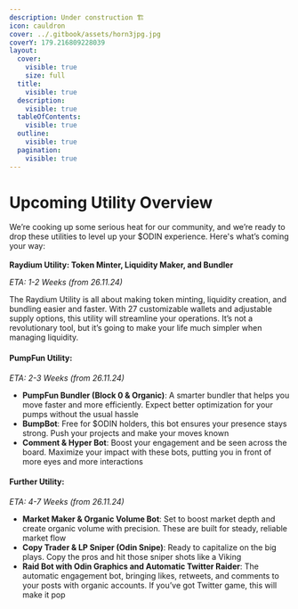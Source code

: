 ```yaml
---
description: Under construction 🏗️
icon: cauldron
cover: ../.gitbook/assets/horn3jpg.jpg
coverY: 179.216809228039
layout:
  cover:
    visible: true
    size: full
  title:
    visible: true
  description:
    visible: true
  tableOfContents:
    visible: true
  outline:
    visible: true
  pagination:
    visible: true
---
```


# Upcoming Utility Overview

We’re cooking up some serious heat for our community, and we’re ready to drop these utilities to level up your $ODIN experience. Here's what’s coming your way:\
\
**Raydium Utility: Token Minter, Liquidity Maker, and Bundler**

_ETA: 1-2 Weeks (from 26.11.24)_

The Raydium Utility is all about making token minting, liquidity creation, and bundling easier and faster. With 27 customizable wallets and adjustable supply options, this utility will streamline your operations. It’s not a revolutionary tool, but it’s going to make your life much simpler when managing liquidity.

#### **PumpFun Utility:**

_ETA: 2-3 Weeks (from 26.11.24)_

* **PumpFun Bundler (Block 0 & Organic)**: A smarter bundler that helps you move faster and more efficiently. Expect better optimization for your pumps without the usual hassle
* **BumpBot**: Free for $ODIN holders, this bot ensures your presence stays strong. Push your projects and make your moves known
* **Comment & Hyper Bot**: Boost your engagement and be seen across the board. Maximize your impact with these bots, putting you in front of more eyes and more interactions

#### **Further Utility:**

_ETA: 4-7 Weeks (from 26.11.24)_

* **Market Maker & Organic Volume Bot**: Set to boost market depth and create organic volume with precision. These are built for steady, reliable market flow
* **Copy Trader & LP Sniper (Odin Snipe)**: Ready to capitalize on the big plays. Copy the pros and hit those sniper shots like a Viking
* **Raid Bot with Odin Graphics and Automatic Twitter Raider**: The automatic engagement bot, bringing likes, retweets, and comments to your posts with organic accounts. If you’ve got Twitter game, this will make it pop

